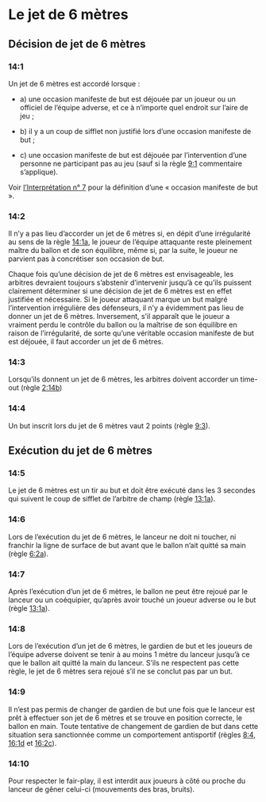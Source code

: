 # Le jet de 6 mètres

## Décision de jet de 6 mètres

### 14:1
Un jet de 6 mètres est accordé lorsque :
- a) une occasion manifeste de but est déjouée par un joueur ou un officiel de l’équipe adverse, et
ce à n’importe quel endroit sur l’aire de jeu ;

- b) il y a un coup de sifflet non justifié lors d’une occasion manifeste de but ;

- c) une occasion manifeste de but est déjouée par l’intervention d’une personne ne participant pas
au jeu (sauf si la règle [9:1](#9:1) commentaire s’applique).

Voir [l’Interprétation n° 7](#7.-définition-d‘une-«-occasion-manifeste-de-but-») pour la définition d’une « occasion manifeste de but ».

### 14:2
Il n’y a pas lieu d’accorder un jet de 6 mètres si, en dépit d’une irrégularité au sens de la règle [14:1a](#14:1),
le joueur de l’équipe attaquante reste pleinement maître du ballon et de son équilibre, même si, par
la suite, le joueur ne parvient pas à concrétiser son occasion de but.

Chaque fois qu’une décision de jet de 6 mètres est envisageable, les arbitres devraient toujours
s’abstenir d’intervenir jusqu’à ce qu’ils puissent clairement déterminer si une décision de jet de 6
mètres est en effet justifiée et nécessaire. Si le joueur attaquant marque un but malgré l’intervention
irrégulière des défenseurs, il n’y a évidemment pas lieu de donner un jet de 6 mètres. Inversement,
s’il apparaît que le joueur a vraiment perdu le contrôle du ballon ou la maîtrise de son équilibre en
raison de l’irrégularité, de sorte qu’une véritable occasion manifeste de but est déjouée, il faut
accorder un jet de 6 mètres.

### 14:3
Lorsqu’ils donnent un jet de 6 mètres, les arbitres doivent accorder un time-out (règle [2:14b](#2:14))

### 14:4
Un but inscrit lors du jet de 6 mètres vaut 2 points (règle [9:3](#9:3)).

## Exécution du jet de 6 mètres

### 14:5
Le jet de 6 mètres est un tir au but et doit être exécuté dans les 3 secondes qui suivent le coup de
sifflet de l’arbitre de champ (règle [13:1a](#13:1)).

### 14:6
Lors de l’exécution du jet de 6 mètres, le lanceur ne doit ni toucher, ni franchir la ligne de surface
de but avant que le ballon n’ait quitté sa main (règle [6:2a](#6:2)).

### 14:7
Après l’exécution d’un jet de 6 mètres, le ballon ne peut être rejoué par le lanceur ou un coéquipier,
qu’après avoir touché un joueur adverse ou le but (règle [13:1a](#13:1)).

### 14:8
Lors de l’exécution d’un jet de 6 mètres, le gardien de but et les joueurs de l’équipe adverse doivent
se tenir à au moins 1 mètre du lanceur jusqu’à ce que le ballon ait quitté la main du lanceur. S’ils
ne respectent pas cette règle, le jet de 6 mètres sera rejoué s’il ne se conclut pas par un but.

### 14:9
Il n’est pas permis de changer de gardien de but une fois que le lanceur est prêt à effectuer son jet de 6 mètres et se trouve en position correcte, le ballon en main. Toute tentative de changement de
gardien de but dans cette situation sera sanctionnée comme un comportement antisportif (règles
[8:4](#8:4), [16:1d](#16:1) et [16:2c](#16:2)).

### 14:10
Pour respecter le fair-play, il est interdit aux joueurs à côté ou proche du lanceur de gêner celui-ci
(mouvements des bras, bruits).

